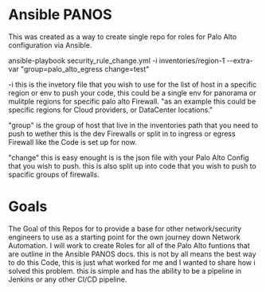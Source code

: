 Ansible PANOS 
==============

This was created as a way to create single repo for roles for Palo Alto configuration via Ansible.

ansible-playbook security_rule_change.yml -i inventories/region-1 --extra-var "group=palo_alto_egress change=test"

-i this is the invetory file that you wish to use for the list of host in a specific region or env to push your code, 
this could be a single env for panorama or mulitple regions for specific palo alto Firewall.
    "as an example this could be specific regions for Cloud providers, or DataCenter locations."

"group" is the group of host that live in the inventories path that you need to push to wether this is the 
dev Firewalls or split in to ingress or egress Firewall like the Code is set up for now.

"change" this is easy enought is is the json file with your Palo Alto Config that you wish to push.
    this is also split up into code that you wish to push to spacific groups of firewalls.




Goals
===============

The Goal of this Repos for to provide a base for other network/security engineers to use as a starting point for the own journey down Network Automation.
I will work to create Roles for all of the Palo Alto funtions that are outline in the Ansible PANOS docs. 
this is not by all means the best way to do this Code, this is just what worked for me and I wanted to share how i solved this problem. 
this is simple and has the ability to be a pipeline in Jenkins or any other CI/CD pipeline.